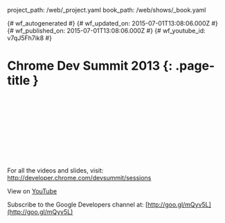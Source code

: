 project_path: /web/_project.yaml
book_path: /web/shows/_book.yaml

{# wf_autogenerated #}
{# wf_updated_on: 2015-07-01T13:08:06.000Z #}
{# wf_published_on: 2015-07-01T13:08:06.000Z #}
{# wf_youtube_id: v7qJ5Fh7ik8 #}

# Chrome Dev Summit 2013 {: .page-title }


<div class="video-wrapper">
  <iframe class="devsite-embedded-youtube-video" data-video-id="v7qJ5Fh7ik8"
          data-autohide="1" data-showinfo="0" frameborder="0" allowfullscreen>
  </iframe>
</div>

For all the videos and slides, visit: http://developer.chrome.com/devsummit/sessions

View on [YouTube](https://youtu.be/v7qJ5Fh7ik8)

Subscribe to the Google Developers channel at: [http://goo.gl/mQyv5L](http://goo.gl/mQyv5L)
